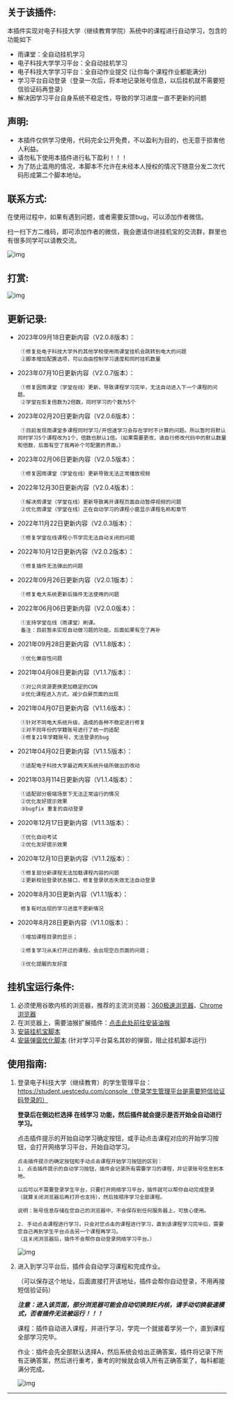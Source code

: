 ## 关于该插件:

   本插件实现对电子科技大学（继续教育学院）系统中的课程进行自动学习，包含的功能如下

- 雨课堂：全自动挂机学习
- 电子科技大学学习平台：全自动挂机学习
- 电子科技大学学习平台：全自动作业提交     (让你每个课程作业都能满分)
- 学习平台自动登录（登录一次后，将本地记录账号信息，以后挂机就不需要短信验证码再登录）
- 解决因学习平台自身系统不稳定性，导致的学习进度一直不更新的问题



## 声明:

- 本插件仅供学习使用，代码完全公开免费，不以盈利为目的，也无意于损害他人利益。
- 请勿私下使用本插件进行私下盈利！！！
- 为了防止滥用的情况，本脚本不允许在未经本人授权的情况下随意分发二次代码形成第二个脚本地址。



## **联系方式:**

在使用过程中，如果有遇到问题，或者需要反馈bug，可以添加作者微信。

扫一扫下方二维码，即可添加作者的微信，我会邀请你进挂机宝的交流群，群里也有很多同学可以请教交流。

![img](https://greasyfork.s3.us-east-2.amazonaws.com/z219hjkrn58l22nc104o2o2gb8y6)

## 打赏:

![img](https://greasyfork.s3.us-east-2.amazonaws.com/pjrvs6raqn3mw9ycj6n246bylu2p)

## 更新记录:

- 2023年09月18日更新内容（V2.0.8版本）：

  ```
   ①修复处电子科技大学外的其他学校使用雨课堂挂机会跳转到电大的问题
   ②脚本增加配置选项，可以自由控制学习速度和同时挂机数量
  ```

- 2023年07月10日更新内容（V2.0.7版本）：

  ```
   ①修复因雨课堂（学堂在线）更新，导致课程学习完毕，无法自动进入下一个课程的问题。
   ②学堂在恢复倍数为2倍数，同时学习的个数为5个
  ```

- 2023年02月20日更新内容（V2.0.6版本）：

  ```
   ①目前发现雨课堂多课程同时学习/开倍速学习会存在学时不计算的问题。所以暂时将默认同时学习5个课程改为1个，倍数也默认1倍。（如果需要更改，请自行修改代码中的默认数量和倍数，后面有空了我再补个可配置的界面。）
  ```

- 2023年02月06日更新内容（V2.0.5版本）：

  ```
   ①修复因雨课堂（学堂在线）更新导致无法正常播放视频
  ```

- 2022年12月30日更新内容（V2.0.4版本）：

  ```
   ①解决雨课堂（学堂在线）更新导致离开课程页面自动暂停视频的问题
   ②优化雨课堂（学堂在线）正在自动学习的课程小窗显示课程名称和章节
  ```

- 2022年11月22日更新内容（V2.0.3版本）：

  ```
   ①修复学堂在线课程小节学完无法自动关闭的问题
  ```

- 2022年10月12日更新内容（V2.0.2版本）：

  ```
   ①修复插件无法弹出的问题
  ```

- 2022年09月26日更新内容（V2.0.1版本）：

  ```
   ①修复电大系统更新后插件无法使用的问题
  ```

- 2022年06月06日更新内容（V2.0.0版本）：

  ```
   ①支持学堂在线（雨课堂）刷课。
   备注：目前暂未实现自动做习题的功能，后面如果有空了再补
  ```

- 2021年09月28日更新内容（V1.1.8版本）：

  ```
   ①优化兼容性问题
  ```

- 2021年04月08日更新内容（V1.1.7版本）：

  ```
   ①对公共资源更换更加稳定的CDN
   ②优化课程进入方式，减少白屏页面的出现
  ```


- 2021年04月07日更新内容（V1.1.6版本）：

  ```
   ①针对不同电大系统升级，造成的各种不稳定进行修复
   ②对不同年份的学籍账号进行了统一的适配
   ③修复21年学籍账号，无法登录的bug
  ```

  

- 2021年04月02日更新内容（V1.1.5版本）：

  ```
   ①适配电子科技大学最近两天系统升级所做出的改动
  ```

  

- 2021年03月114日更新内容（V1.1.4版本）：

  ```
   ①适配部分极端场景下无法正常运行的情况
   ②优化友好提示效果
   ③bugfix 重复的自动登录
  ```

  

- 2020年12月17日更新内容（V1.1.3版本）：

  ```
   ①优化自动考试
   ②优化友好提示效果
  ```

  

- 2020年12月10日更新内容（V1.1.2版本）：

  ```
   ①修复部分新课程无法加载课程内容的问题
   ②更新校验登录状态接口，修复登录状态失效无法自动登录
  ```

  

- 2020年8月30日更新内容（V1.1.1版本）：

  ```
   修复有时出现的学习进度不更新情况
  ```

  

- 2020年8月28日更新内容（V1.1.0版本）：

  ```
   ①增加课程目录的显示；
  
   ②修复学习从未打开过的课程，会出现空白页面的问题；
  
   ③优化提醒的友好度
  ```

  

## 挂机宝运行条件:

1.  必须使用谷歌内核的浏览器，推荐的主流浏览器：[360极速浏览器](http://browser.360.cn/ee/)、[Chrome浏览器](https://www.google.cn/chrome/)
2.  在浏览器上，需要油猴扩展插件：[点击此处前往安装油猴](https://ext.chrome.360.cn/webstore/detail/dhdgffkkebhmkfjojejmpbldmpobfkfo)
3.  [安装挂机宝脚本](https://greasyfork.org/zh-CN/scripts/410062)
4.  [安装弹窗优化脚本](https://greasyfork.org/zh-CN/scripts/391736) (针对学习平台莫名其妙的弹窗，阻止挂机脚本运行)



## 使用指南:

1. 登录电子科技大学（继续教育）的学生管理平台：https://student.uestcedu.com/console（登录学生管理平台是需要短信验证码登录的）

   **登录后在侧边栏选择 在线学习 功能，然后插件就会提示是否开始全自动进行学习。**

   点击插件提示的开始自动学习确定按钮，或手动点击课程对应的开始学习按钮，会打开网络学习平台，开始自动学习。

   ```
   点击插件提示的确定按钮和手动点击课程开始学习按钮的区别：
   1. 点击插件提示的自动学习按钮，插件会记录所有需要学习的课程，并记录账号信息到本地。
   
   以后可以不需要登录学生平台，只要打开网络学习平台，插件就可以帮你自动完成登录
   （就算关闭浏览器后再打开也支持），然后按顺序学习全部课程。
   
   说明：账号信息存储在您自己的浏览器中，不会保存到任何服务器上，可放心使用。
   
   2. 手动点击课程进行学习，只会对您点击的课程进行学习，直到该课程学习完毕后，需要您自己再到学生平台点击另一个课程再学习。
   （且关闭浏览器后，插件不会帮你自动登录网络学习平台。）
   ```

   ![img](https://greasyfork.s3.us-east-2.amazonaws.com/btxoqo9fvesydvsd1jft57em6e8a)

   

2. 进入到学习平台后，插件会自动学习课程和完成作业。

   （可以保存这个地址，后面直接打开该地址，插件会帮你自动登录，不用再接短信验证码）

   

   ***注意：进入该页面，部分浏览器可能会自动切换到IE内核，请手动切换极速模式，否者插件无法被运行！！！***

   

   课程：插件自动进入课程，并进行学习，学完一个就接着学另一个，直到课程全部学习完毕。

   作业：插件会先全部默认选择A，然后系统会给出正确答案，插件将记录下所有正确答案，然后进行重考，重考的时候就会填入所有正确答案了，每科都能满分完成。

   ![img](https://greasyfork.s3.us-east-2.amazonaws.com/3cl7pgs6nrax1ivdu8sbpuhezqi4)

   

------

